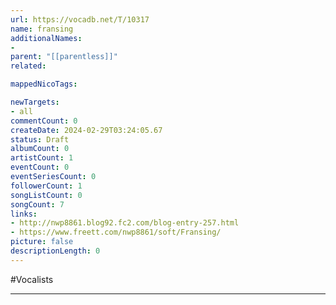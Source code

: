 ```yaml
---
url: https://vocadb.net/T/10317
name: fransing
additionalNames: 
- 
parent: "[[parentless]]"
related:

mappedNicoTags:

newTargets:
- all
commentCount: 0
createDate: 2024-02-29T03:24:05.67
status: Draft
albumCount: 0
artistCount: 1
eventCount: 0
eventSeriesCount: 0
followerCount: 1
songListCount: 0
songCount: 7
links: 
- http://nwp8861.blog92.fc2.com/blog-entry-257.html
- https://www.freett.com/nwp8861/soft/Fransing/
picture: false
descriptionLength: 0
---
```


#Vocalists



---

